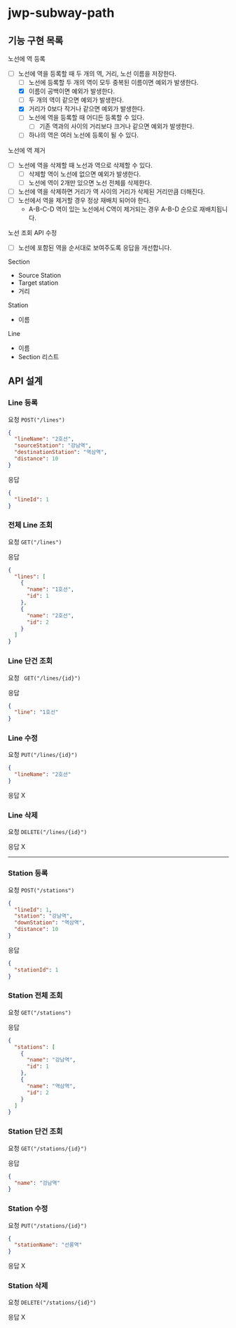# jwp-subway-path

## 기능 구현 목록

노선에 역 등록

- [ ] 노선에 역을 등록할 때 두 개의 역, 거리, 노선 이름을 저장한다.
    - [ ] 노선에 등록할 두 개의 역이 모두 중복된 이름이면 예외가 발생한다.
    - [x] 이름이 공백이면 예외가 발생한다.
    - [ ] 두 개의 역이 같으면 예외가 발생한다.
    - [x] 거리가 0보다 작거나 같으면 예외가 발생한다.
    - [ ] 노선에 역을 등록할 때 어디든 등록할 수 있다.
        - [ ] 기존 역과의 사이의 거리보다 크거나 같으면 예외가 발생한다.
    - [ ] 하나의 역은 여러 노선에 등록이 될 수 있다.

노선에 역 제거

- [ ] 노선에 역을 삭제할 때 노선과 역으로 삭제할 수 있다.
    - [ ] 삭제할 역이 노선에 없으면 예외가 발생한다.
    - [ ] 노선에 역이 2개만 있으면 노선 전체를 삭제한다.
- [ ] 노선에 역을 삭제하면 거리가 역 사이의 거리가 삭제된 거리만큼 더해진다.
- [ ] 노선에서 역을 제거할 경우 정상 재배치 되어야 한다.
    - A-B-C-D 역이 있는 노선에서 C역이 제거되는 경우 A-B-D 순으로 재배치됩니다.

노선 조회 API 수정

- [ ] 노선에 포함된 역을 순서대로 보여주도록 응답을 개선합니다.

Section

- Source Station
- Target station
- 거리

Station

- 이름

Line

- 이름
- Section 리스트

## API 설계

### Line 등록

요청 `POST("/lines")`

```json
{
  "lineName": "2호선",
  "sourceStation": "강남역",
  "destinationStation": "역삼역",
  "distance": 10
}
```

응답

```json
{
  "lineId": 1
}
```

### 전체 Line 조회

요청 `GET("/lines")`

응답

```json
{
  "lines": [
    {
      "name": "1호선",
      "id": 1
    },
    {
      "name": "2호선",
      "id": 2
    }
  ]
}
```

### Line 단건 조회

요청 ` GET("/lines/{id}")`

응답

```json
{
  "line": "1호선"
}
```

### Line 수정

요청 `PUT("/lines/{id}")`

```json
{
  "lineName": "2호선"
}
```

응답 X

### Line 삭제

요청 `DELETE("/lines/{id}")`

응답 X

---

### Station 등록

요청 `POST("/stations")`

```json
{
  "lineId": 1,
  "station": "강남역",
  "downStation": "역삼역",
  "distance": 10
}
```

응답

```json
{
  "stationId": 1
}
```

### Station 전체 조회

요청 `GET("/stations")`

응답

```json
{
  "stations": [
    {
      "name": "강남역",
      "id": 1
    },
    {
      "name": "역삼역",
      "id": 2
    }
  ]
}
```

### Station 단건 조회

요청 `GET("/stations/{id}")`

응답

```json
{
  "name": "겅남역"
}
```

### Station 수정

요청 `PUT("/stations/{id}")`

```json
{
  "stationName": "선릉역"
}
```

응답 X

### Station 삭제

요청 `DELETE("/stations/{id}")`

응답 X
